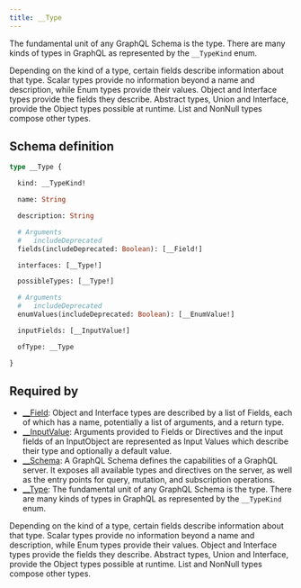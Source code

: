 ```yaml
---
title: __Type
---
```


<p>The fundamental unit of any GraphQL Schema is the type. There are many kinds of types in GraphQL as represented by the <code>__TypeKind</code> enum.</p>
<p>Depending on the kind of a type, certain fields describe information about that type. Scalar types provide no information beyond a name and description, while Enum types provide their values. Object and Interface types provide the fields they describe. Abstract types, Union and Interface, provide the Object types possible at runtime. List and NonNull types compose other types.</p>


## Schema definition
```graphql
type __Type {

  kind: __TypeKind! 

  name: String 

  description: String 

  # Arguments
  #   includeDeprecated
  fields(includeDeprecated: Boolean): [__Field!] 

  interfaces: [__Type!] 

  possibleTypes: [__Type!] 

  # Arguments
  #   includeDeprecated
  enumValues(includeDeprecated: Boolean): [__EnumValue!] 

  inputFields: [__InputValue!] 

  ofType: __Type 

}
```
## Required by
* [__Field](graphql/schema/__field.md): Object and Interface types are described by a list of Fields, each of which has a name, potentially a list of arguments, and a return type.
* [__InputValue](graphql/schema/__inputvalue.md): Arguments provided to Fields or Directives and the input fields of an InputObject are represented as Input Values which describe their type and optionally a default value.
* [__Schema](graphql/schema/__schema.md): A GraphQL Schema defines the capabilities of a GraphQL server. It exposes all available types and directives on the server, as well as the entry points for query, mutation, and subscription operations.
* [__Type](graphql/schema/__type.md): The fundamental unit of any GraphQL Schema is the type. There are many kinds of types in GraphQL as represented by the `__TypeKind` enum.

Depending on the kind of a type, certain fields describe information about that type. Scalar types provide no information beyond a name and description, while Enum types provide their values. Object and Interface types provide the fields they describe. Abstract types, Union and Interface, provide the Object types possible at runtime. List and NonNull types compose other types.
